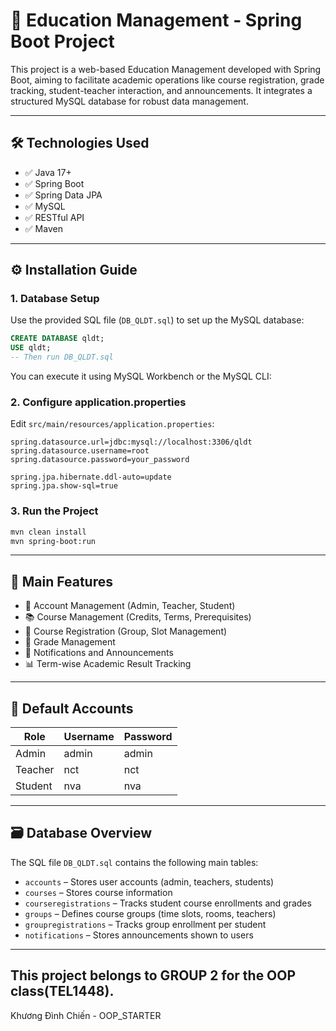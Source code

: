 # 📘 Education Management - Spring Boot Project

This project is a web-based Education Management developed with Spring Boot, aiming to facilitate academic operations like course registration, grade tracking, student-teacher interaction, and announcements. It integrates a structured MySQL database for robust data management.

---

## 🛠️ Technologies Used

- ✅ Java 17+
- ✅ Spring Boot
- ✅ Spring Data JPA
- ✅ MySQL
- ✅ RESTful API
- ✅ Maven

---

## ⚙️ Installation Guide

### 1. Database Setup

Use the provided SQL file (`DB_QLDT.sql`) to set up the MySQL database:

```sql
CREATE DATABASE qldt;
USE qldt;
-- Then run DB_QLDT.sql
```

You can execute it using MySQL Workbench or the MySQL CLI:

### 2. Configure application.properties

Edit `src/main/resources/application.properties`:

```properties
spring.datasource.url=jdbc:mysql://localhost:3306/qldt
spring.datasource.username=root
spring.datasource.password=your_password

spring.jpa.hibernate.ddl-auto=update
spring.jpa.show-sql=true
```

### 3. Run the Project

```bash
mvn clean install
mvn spring-boot:run
```

---

## 📌 Main Features

- 👤 Account Management (Admin, Teacher, Student)
- 📚 Course Management (Credits, Terms, Prerequisites)
- 🏫 Course Registration (Group, Slot Management)
- 📝 Grade Management
- 🔔 Notifications and Announcements
- 📊 Term-wise Academic Result Tracking

---

## 🔐 Default Accounts

| Role    | Username | Password |
|---------|----------|----------|
| Admin   | admin    | admin    |
| Teacher | nct      | nct      |
| Student | nva      | nva      |

---

## 🗃️ Database Overview

The SQL file `DB_QLDT.sql` contains the following main tables:

- `accounts` – Stores user accounts (admin, teachers, students)
- `courses` – Stores course information
- `courseregistrations` – Tracks student course enrollments and grades
- `groups` – Defines course groups (time slots, rooms, teachers)
- `groupregistrations` – Tracks group enrollment per student
- `notifications` – Stores announcements shown to users

---

## This project belongs to GROUP 2 for the OOP class(TEL1448).

Khương Đình Chiến - OOP_STARTER 


